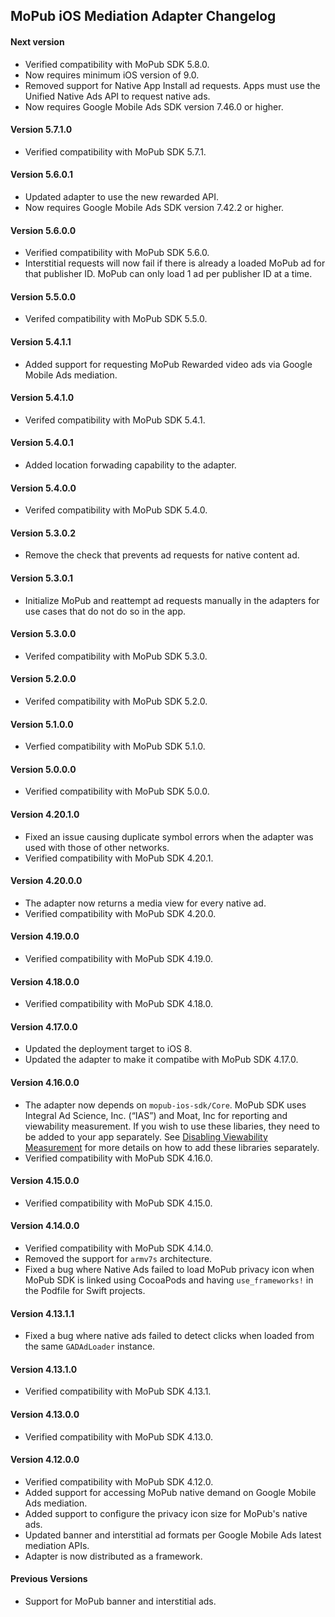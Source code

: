 ## MoPub iOS Mediation Adapter Changelog

#### Next version
- Verified compatibility with MoPub SDK 5.8.0.
- Now requires minimum iOS version of 9.0.
- Removed support for Native App Install ad requests. Apps must use the Unified Native Ads API to request native ads.
- Now requires Google Mobile Ads SDK version 7.46.0 or higher.

#### Version 5.7.1.0
- Verified compatibility with MoPub SDK 5.7.1.

#### Version 5.6.0.1
- Updated adapter to use the new rewarded API.
- Now requires Google Mobile Ads SDK version 7.42.2 or higher.

#### Version 5.6.0.0
- Verified compatibility with MoPub SDK 5.6.0.
- Interstitial requests will now fail if there is already a loaded MoPub ad for that publisher ID. MoPub can only load 1 ad per publisher ID at a time.

#### Version 5.5.0.0
- Verifed compatibility with MoPub SDK 5.5.0.

#### Version 5.4.1.1
- Added support for requesting MoPub Rewarded video ads via Google Mobile Ads mediation.

#### Version 5.4.1.0
- Verifed compatibility with MoPub SDK 5.4.1.

#### Version 5.4.0.1
- Added location forwading capability to the adapter.

#### Version 5.4.0.0
- Verifed compatibility with MoPub SDK 5.4.0.

#### Version 5.3.0.2
- Remove the check that prevents ad requests for native content ad.

#### Version 5.3.0.1
- Initialize MoPub and reattempt ad requests manually in the adapters for use cases that do not do so in the app.

#### Version 5.3.0.0
- Verifed compatibility with MoPub SDK 5.3.0.

#### Version 5.2.0.0
- Verifed compatibility with MoPub SDK 5.2.0.

#### Version 5.1.0.0
- Verfied compatibility with MoPub SDK 5.1.0.

#### Version 5.0.0.0
- Verified compatibility with MoPub SDK 5.0.0.

#### Version 4.20.1.0
- Fixed an issue causing duplicate symbol errors when the adapter was used with
  those of other networks.
- Verified compatibility with MoPub SDK 4.20.1.

#### Version 4.20.0.0
- The adapter now returns a media view for every native ad.
- Verified compatibility with MoPub SDK 4.20.0.

#### Version 4.19.0.0
- Verified compatibility with MoPub SDK 4.19.0.

#### Version 4.18.0.0
- Verified compatibility with MoPub SDK 4.18.0.

#### Version 4.17.0.0
- Updated the deployment target to iOS 8.
- Updated the adapter to make it compatibe with MoPub SDK 4.17.0.

#### Version 4.16.0.0
- The adapter now depends on `mopub-ios-sdk/Core`. MoPub SDK uses Integral Ad
  Science, Inc. (“IAS”) and Moat, Inc for reporting and viewability measurement.
  If you wish to use these libaries, they need to be added to your app
  separately. See [Disabling Viewability Measurement](https://github.com/mopub/mopub-ios-sdk#disabling-viewability-measurement)
  for more details on how to add these libraries separately.
- Verified compatibility with MoPub SDK 4.16.0.

#### Version 4.15.0.0
- Verified compatibility with MoPub SDK 4.15.0.

#### Version 4.14.0.0
- Verified compatibility with MoPub SDK 4.14.0.
- Removed the support for `armv7s` architecture.
- Fixed a bug where Native Ads failed to load MoPub privacy icon when MoPub SDK
  is linked using CocoaPods and having `use_frameworks!` in the Podfile for
  Swift projects.

#### Version 4.13.1.1
- Fixed a bug where native ads failed to detect clicks when loaded from the same
  `GADAdLoader` instance.

#### Version 4.13.1.0
- Verified compatibility with MoPub SDK 4.13.1.

#### Version 4.13.0.0
- Verified compatibility with MoPub SDK 4.13.0.

#### Version 4.12.0.0
- Verified compatibility with MoPub SDK 4.12.0.
- Added support for accessing MoPub native demand on Google Mobile Ads
  mediation.
- Added support to configure the privacy icon size for MoPub's native ads.
- Updated banner and interstitial ad formats per Google Mobile Ads latest
  mediation APIs.
- Adapter is now distributed as a framework.

#### Previous Versions
- Support for MoPub banner and interstitial ads.

